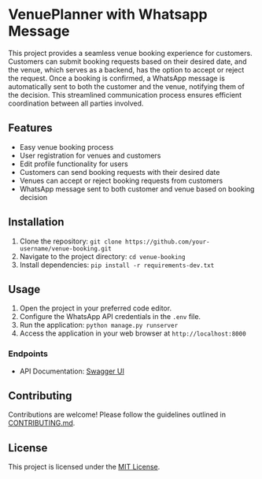 # VenuePlanner with Whatsapp Message

This project provides a seamless venue booking experience for customers. Customers can submit booking requests based on their desired date, and the venue, which serves as a backend, has the option to accept or reject the request. Once a booking is confirmed, a WhatsApp message is automatically sent to both the customer and the venue, notifying them of the decision. This streamlined communication process ensures efficient coordination between all parties involved.


## Features

- Easy venue booking process
- User registration for venues and customers
- Edit profile functionality for users
- Customers can send booking requests with their desired date
- Venues can accept or reject booking requests from customers
- WhatsApp message sent to both customer and venue based on booking decision


## Installation

1. Clone the repository: `git clone https://github.com/your-username/venue-booking.git`
2. Navigate to the project directory: `cd venue-booking`
3. Install dependencies: `pip install -r requirements-dev.txt`

## Usage

1. Open the project in your preferred code editor.
2. Configure the WhatsApp API credentials in the `.env` file.
3. Run the application: `python manage.py runserver`
4. Access the application in your web browser at `http://localhost:8000`

### Endpoints
- API Documentation: [Swagger UI](/api/schema/swagger-ui/)

## Contributing

Contributions are welcome! Please follow the guidelines outlined in [CONTRIBUTING.md](CONTRIBUTING.md).

## License

This project is licensed under the [MIT License](LICENSE).
